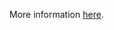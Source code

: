 More information [here](https://docs.bridgecrew.io/docs/ensure-that-cloudformation-stacks-are-sending-event-notifications-to-an-sns-topic).
